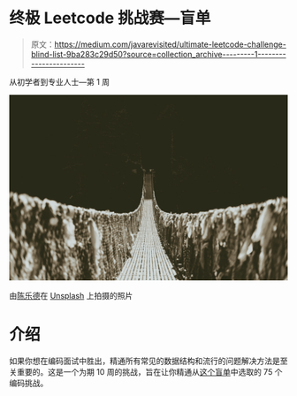 # 终极 Leetcode 挑战赛—盲单

> 原文：<https://medium.com/javarevisited/ultimate-leetcode-challenge-blind-list-9ba283c29d50?source=collection_archive---------1----------------------->

从初学者到专业人士—第 1 周

![](img/0d48ff6392d254612e76ec0f63288d1c.png)

由[陈乐德](https://unsplash.com/@mero_dnt?utm_source=unsplash&utm_medium=referral&utm_content=creditCopyText)在 [Unsplash](https://unsplash.com/s/photos/challenge?utm_source=unsplash&utm_medium=referral&utm_content=creditCopyText) 上拍摄的照片

# 介绍

如果你想在编码面试中胜出，精通所有常见的数据结构和流行的问题解决方法是至关重要的。这是一个为期 10 周的挑战，旨在让你精通从[这个盲单](https://leetcode.com/discuss/general-discussion/460599/blind-75-leetcode-questions)中选取的 75 个编码挑战。